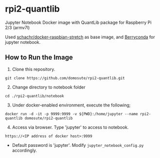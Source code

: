 # rpi2-quantlib
Jupyter Notebook Docker image with QuantLib package for Raspberry Pi 2/3 (armv7l)

Used [schachr/docker-raspbian-stretch](https://github.com/schachr/docker-raspbian-stretch) as base image, and [Berryconda](https://github.com/jjhelmus/berryconda) for jupyter notebook.

How to Run the Image
------------
1. Clone this repository.
```
git clone https://github.com/domosute/rpi2-quantlib.git
```
2. Change directory to notebook folder
```
cd ./rpi2-quantlib/notebook
```
3. Under docker-enabled environment, execute the following;
```
docker run -d -it -p 9999:9999 -v ${PWD}:/home/jupyter --name rpi2-quantlib domosute/rpi2-quantlib
```
4. Access via browser. Type 'jupyter' to access to notebook.
```
https://<IP address of docker host>:9999
```
* Default password is 'jupyter'.  Modify `jupyter_notebook_config.py` accordingly.
